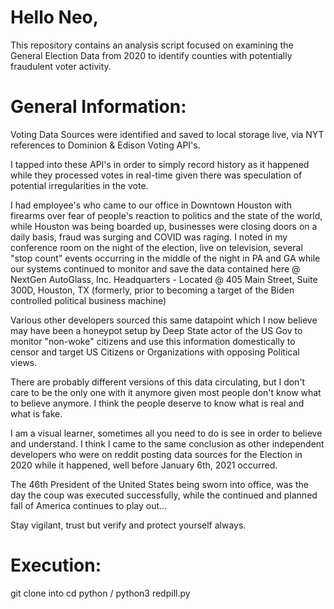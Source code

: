 # Hello Neo,

This repository contains an analysis script focused on examining the General Election Data from 2020 to identify counties with potentially fraudulent voter activity.

# General Information: 
Voting Data Sources were identified and saved to local storage live, via NYT references to Dominion & Edison Voting API's.

I tapped into these API's in order to simply record history as it happened while they processed votes in real-time given there was speculation of potential irregularities in the vote.

I had employee's who came to our office in Downtown Houston with firearms over fear of people's reaction to politics and the state of the world, while Houston was being boarded up, businesses were closing doors on a daily basis, fraud was surging and COVID was raging. I noted in my conference room on the night of the election, live on television, several "stop count" events occurring in the middle of the night in PA and GA while our systems continued to monitor and save the data contained here @ NextGen AutoGlass, Inc. Headquarters - Located @ 405 Main Street, Suite 300D, Houston, TX (formerly, prior to becoming a target of the Biden controlled political business machine)

Various other developers sourced this same datapoint which I now believe may have been a honeypot setup by Deep State actor of the US Gov to monitor "non-woke" citizens and use this information domestically to censor and target US Citizens or Organizations with opposing Political views. 

There are probably different versions of this data circulating, but I don't care to be the only one with it anymore given most people don't know what to believe anymore. I think the people deserve to know what is real and what is fake. 

I am a visual learner, sometimes all you need to do is see in order to believe and understand. I think I came to the same conclusion as other independent developers who were on reddit posting data sources for the Election in 2020 while it happened, well before January 6th, 2021 occurred.

The 46th President of the United States being sworn into office, was the day the coup was executed successfully, while the continued and planned fall of America continues to play out...

Stay vigilant, trust but verify and protect yourself always.


# Execution: 
git clone into <directory>
cd <directory>
python / python3 redpill.py 
